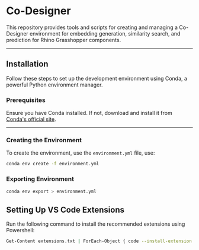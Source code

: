 
# Co-Designer

This repository provides tools and scripts for creating and managing a Co-Designer environment for embedding generation, similarity search, and prediction for Rhino Grasshopper components. 

---

## Installation

Follow these steps to set up the development environment using Conda, a powerful Python environment manager.

### Prerequisites

Ensure you have Conda installed. If not, download and install it from [Conda's official site](https://docs.conda.io/en/latest/miniconda.html).

---

### Creating the Environment

To create the environment, use the `environment.yml` file, use:

```bash
conda env create -f environment.yml
```

### Exporting Environment
```bash
conda env export > environment.yml
```

## Setting Up VS Code Extensions

Run the following command to install the recommended extensions using Powershell:
```bash
Get-Content extensions.txt | ForEach-Object { code --install-extension $_ }
```